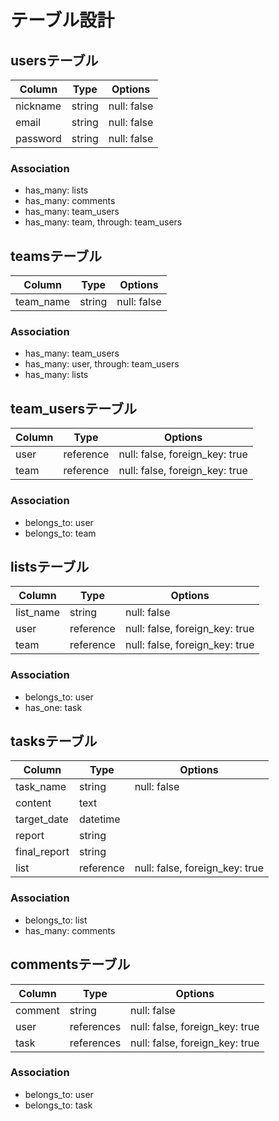 # テーブル設計

## usersテーブル

| Column   | Type   | Options     |
| -------- | ------ | ----------- |
| nickname | string | null: false |
| email    | string | null: false |
| password | string | null: false |

### Association
- has_many: lists
- has_many: comments
- has_many: team_users
- has_many: team, through: team_users

## teamsテーブル

| Column    | Type   | Options     |
| --------- | ------ | ----------- |
| team_name | string | null: false |

### Association
- has_many: team_users
- has_many: user, through: team_users
- has_many: lists

## team_usersテーブル

| Column  | Type      | Options                        |
| ------- | --------- | ------------------------------ |
| user    | reference | null: false, foreign_key: true |
| team    | reference | null: false, foreign_key: true |

### Association
- belongs_to: user
- belongs_to: team

## listsテーブル
| Column    | Type      | Options                        |
| --------- | --------- | ------------------------------ |
| list_name | string    | null: false                    |
| user      | reference | null: false, foreign_key: true |
| team      | reference | null: false, foreign_key: true |

### Association
- belongs_to: user
- has_one: task

## tasksテーブル
| Column       | Type      | Options                        |
| ------------ | --------- | ------------------------------ |
| task_name    | string    | null: false                    |
| content      | text      |                                |
| target_date  | datetime  |                                |
| report       | string    |                                |
| final_report | string    |                                |
| list         | reference | null: false, foreign_key: true |

### Association
- belongs_to: list
- has_many: comments

## commentsテーブル

| Column  | Type       | Options                        |
| ------- | ---------- | ------------------------------ |
| comment | string     | null: false                    |
| user    | references | null: false, foreign_key: true |
| task    | references | null: false, foreign_key: true |

### Association
- belongs_to: user
- belongs_to: task